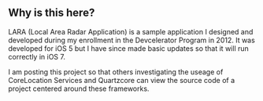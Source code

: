 ## Why is this here?

LARA (Local Area Radar Application) is a sample application I designed
and developed during my enrollment in the Devcelerator Program in
2012. It was developed for iOS 5 but I have since made basic updates so that it will run correctly in iOS 7.

I am posting this project so that others investigating the useage of
CoreLocation Services and Quartzcore can view the source code of a
project centered around these frameworks.

